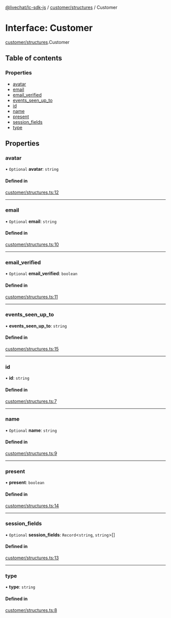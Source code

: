 [@livechat/lc-sdk-js](../README.md) / [customer/structures](../modules/customer_structures.md) / Customer

# Interface: Customer

[customer/structures](../modules/customer_structures.md).Customer

## Table of contents

### Properties

- [avatar](customer_structures.Customer.md#avatar)
- [email](customer_structures.Customer.md#email)
- [email\_verified](customer_structures.Customer.md#email_verified)
- [events\_seen\_up\_to](customer_structures.Customer.md#events_seen_up_to)
- [id](customer_structures.Customer.md#id)
- [name](customer_structures.Customer.md#name)
- [present](customer_structures.Customer.md#present)
- [session\_fields](customer_structures.Customer.md#session_fields)
- [type](customer_structures.Customer.md#type)

## Properties

### avatar

• `Optional` **avatar**: `string`

#### Defined in

[customer/structures.ts:12](https://github.com/livechat/lc-sdk-js/blob/4da1eb6/src/customer/structures.ts#L12)

___

### email

• `Optional` **email**: `string`

#### Defined in

[customer/structures.ts:10](https://github.com/livechat/lc-sdk-js/blob/4da1eb6/src/customer/structures.ts#L10)

___

### email\_verified

• `Optional` **email\_verified**: `boolean`

#### Defined in

[customer/structures.ts:11](https://github.com/livechat/lc-sdk-js/blob/4da1eb6/src/customer/structures.ts#L11)

___

### events\_seen\_up\_to

• **events\_seen\_up\_to**: `string`

#### Defined in

[customer/structures.ts:15](https://github.com/livechat/lc-sdk-js/blob/4da1eb6/src/customer/structures.ts#L15)

___

### id

• **id**: `string`

#### Defined in

[customer/structures.ts:7](https://github.com/livechat/lc-sdk-js/blob/4da1eb6/src/customer/structures.ts#L7)

___

### name

• `Optional` **name**: `string`

#### Defined in

[customer/structures.ts:9](https://github.com/livechat/lc-sdk-js/blob/4da1eb6/src/customer/structures.ts#L9)

___

### present

• **present**: `boolean`

#### Defined in

[customer/structures.ts:14](https://github.com/livechat/lc-sdk-js/blob/4da1eb6/src/customer/structures.ts#L14)

___

### session\_fields

• `Optional` **session\_fields**: `Record`<`string`, `string`\>[]

#### Defined in

[customer/structures.ts:13](https://github.com/livechat/lc-sdk-js/blob/4da1eb6/src/customer/structures.ts#L13)

___

### type

• **type**: `string`

#### Defined in

[customer/structures.ts:8](https://github.com/livechat/lc-sdk-js/blob/4da1eb6/src/customer/structures.ts#L8)
